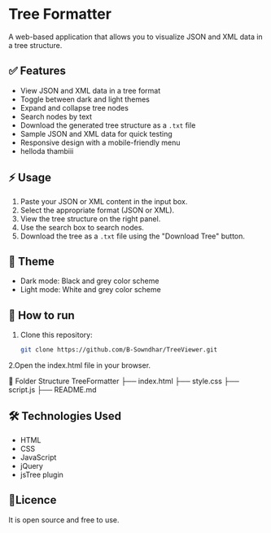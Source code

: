 # Tree Formatter

A web-based application that allows you to visualize JSON and XML data in a tree structure.

## ✅ Features

- View JSON and XML data in a tree format
- Toggle between dark and light themes
- Expand and collapse tree nodes
- Search nodes by text
- Download the generated tree structure as a `.txt` file
- Sample JSON and XML data for quick testing
- Responsive design with a mobile-friendly menu
- helloda thambiii

## ⚡ Usage

1. Paste your JSON or XML content in the input box.
2. Select the appropriate format (JSON or XML).
3. View the tree structure on the right panel.
4. Use the search box to search nodes.
5. Download the tree as a `.txt` file using the "Download Tree" button.

## 🎨 Theme

- Dark mode: Black and grey color scheme
- Light mode: White and grey color scheme

## 🚀 How to run

1. Clone this repository:
   ```bash
   git clone https://github.com/B-Sowndhar/TreeViewer.git
2.Open the index.html file in your browser.

📁 Folder Structure
TreeFormatter
├── index.html
├── style.css
├── script.js
├── README.md
 
## 🛠️ Technologies Used
- HTML
- CSS
- JavaScript
- jQuery
- jsTree plugin

##  📄Licence
It is open source and free to use.
